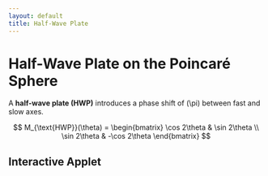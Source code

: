 ```yaml
---
layout: default
title: Half-Wave Plate
---
```


# Half-Wave Plate on the Poincaré Sphere

A **half-wave plate (HWP)** introduces a phase shift of \(\pi\) between fast and slow axes.

$$
M_{\text{HWP}}(\theta) =
\begin{bmatrix}
\cos 2\theta & \sin 2\theta \\
\sin 2\theta & -\cos 2\theta
\end{bmatrix}
$$

## Interactive Applet

<div id="ggbApplet1"></div>

<script>
  var params1 = {
  	"id": "ggbApplet1",
  	"width":600,
  	"height":600,
  	"showMenuBar":false,
  	"showAlgebraInput":false,
  	"showToolBar":false,
  	"showToolBarHelp":false,
  	"showResetIcon":false,
  	"enableLabelDrags":false,
  	"enableShiftDragZoom":false,
  	"enableRightClick":false,
  	"errorDialogsActive":false,
  	"useBrowserForJS":true,
  	"allowStyleBar":false,
  	"preventFocus":false,
  	"showZoomButtons":false,
  	"showResetIcon": false,
  	"capturingThreshold":3,
  	// add code here to run when the applet starts
  	//"appletOnLoad":function(api){ /* api.evalCommand('Segment((1,2),(3,4))');*/ },
  	"showFullscreenButton":false,
  	"scale":1,
  	"disableAutoScale":true,
  	"allowUpscale":false,
  	"clickToLoad":false,
  	"appName":"classic",
  	"buttonRounding":0.7,
  	"buttonShadows":false,
  	"language":"en",
  	// use this instead of ggbBase64 to load a material from geogebra.org
  	"material_id":"pts6vg4r",
  	// use this instead of ggbBase64 to load a .ggb file
  	// "filename":"myfile.ggb",  
  };
  
  var applet1 = new GGBApplet(params1, true);
  window.onload = function() { applet1.inject('ggbApplet1')};
</script>

